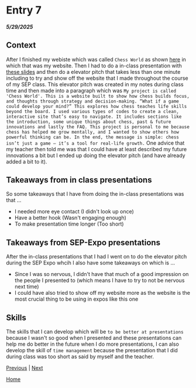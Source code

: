 # Entry 7
##### 5/29/2025

## Context
After I finished my webiste which was called `Chess World` as shown [here](https://bensonji5482.github.io/sep10-freedom-project/) in which that was my website. Then I had to do a in-class presentation with [these slides](https://docs.google.com/presentation/d/1veKDf-8Cu95iq0JEvdt3tlMJCiqVcZXJZViqBhBQBec/edit?slide=id.p#slide=id.p) and then do a elevator pitch that takes less than one minute including to try and show off the website that I made throughout the course of my SEP class. This elevator pitch was created in my notes during class time and then made into a paragraph which was `My project is called 'Chess World'. This is a website built to show how chess builds focus, and thoughts through strategy and decision-making. “What if a game could develop your mind?” This explores how chess teaches life skills beyond the board. I used various types of codes to create a clean, interactive site that’s easy to navigate. It includes sections like the introduction, some unique things about chess, past & future innovations and lastly the FAQ. This project is personal to me because chess has helped me grow mentally, and I wanted to show others how powerful thinking can be. In the end, the message is simple: chess isn’t just a game — it’s a tool for real-life growth.` One advice that my teacher then told me was that I could have at least described my future innovations a bit but I ended up doing the elevator pitch (and have already added a bit to it).

## Takeaways from in class presentations
So some takeaways that I have from doing the in-class presentations was that ...
* I needed more eye contact (I didn't look up once)
* Have a better hook (Wasn't engaging enough)
* To make presentation time longer (Too short)

## Takeaways from SEP-Expo presentations
After the in-class presentations that I had I went on to do the elevator pitch during the SEP Expo whcih I also have some takeaways on which is ...
* Since I was so nervous, I didn't have that much of a good impression on the people I presented to (which means I have to try to not be nervous next time)
* I could have also tried to show off my website more as the website is the most crucial thing to be using in expos like this one

## Skills
The skills that I can develop which will be `to be better at presentations` because I wasn't so good when I presented and these presentations can help me do better in the future when I do more presentations, I can also develop the skill of `time management` because the presentation that I did during class was too short as said by myself and the teacher.

[Previous](entry06.md) | [Next](entry08.md)

[Home](../README.md)
